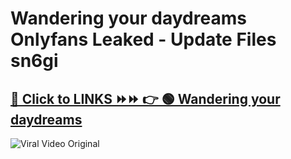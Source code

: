 
 # Wandering your daydreams Onlyfans Leaked - Update Files sn6gi

## <h2><a href="https://clipsfans.com/Wandering_your_daydreams&ref=git">🔗 Click to LINKS ⏩⏩ 👉 🟢 Wandering your daydreams </a></h2>

<a href="https://clipsfans.com/Wandering_your_daydreams&ref=git" rel="nofollow" data-target="animated-image.originalLink"><img src="https://i.ibb.co.com/xMMVF88/686577567.gif" alt="Viral Video Original" style="max-width: 100%; display: inline-block;" data-target="animated-image.originalImage"></a>

